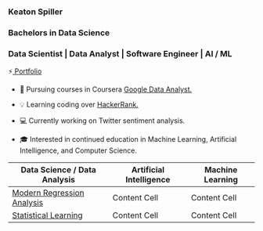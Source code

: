 ### Keaton Spiller
### Bachelors in Data Science
### Data Scientist | Data Analyst | Software Engineer | AI / ML

⚡<a href="https://keatonspiller.github.io/Portfolio/"> Portfolio</a>

<ul>
  <li>📖 Pursuing courses in Coursera <a href="https://www.coursera.org/professional-certificates/google-data-analytics">Google Data Analyst.</a></li><p>
  
  <li>💡 Learning coding over <a href="https://www.hackerrank.com/KeatonSpiller">HackerRank.</a></li><p>
  
  <li>💻 Currently working on Twitter sentiment analysis. </li><p>
  
  <li>🎓 Interested in continued education in Machine Learning, Artificial Intelligence, and Computer Science.</li> 
</ul>

| Data Science / Data Analysis  | Artificial Intelligence | Machine Learning |
| ------------- | ------------- | ------------- |
| <a href="https://github.com/KeatonSpiller/Modern-Regression-Analysis"> Modern Regression Analysis</a>  | Content Cell  |Content Cell  |
| <a href="https://github.com/KeatonSpiller/Statistical-Learning"> Statistical Learning</a> | Content Cell  |Content Cell  |
 
 
 
 
 
<!--
- 🔭 I’m currently working on ...
- 🌱 I’m currently learning ...
- 👯 I’m looking to collaborate on ...
- 🤔 I’m looking for help with ...
- 💬 Ask me about ...
- 📫 How to reach me: ...
- 😄 Pronouns: ...
- ⚡ Fun fact: ...
-->
